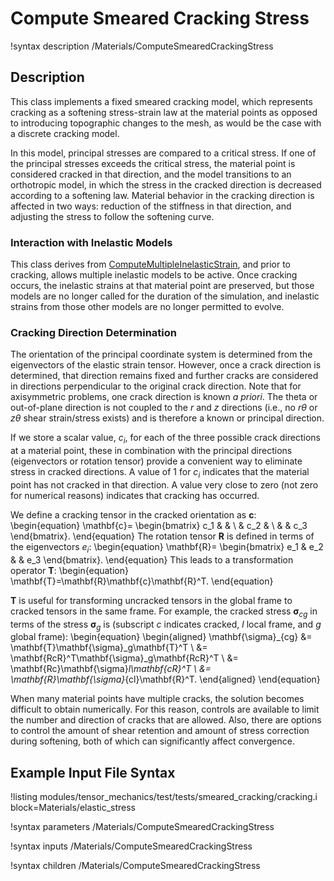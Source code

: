 # Compute Smeared Cracking Stress

!syntax description /Materials/ComputeSmearedCrackingStress

## Description

This class implements a fixed smeared cracking model, which represents cracking as a softening stress-strain law at the material points as opposed to introducing topographic changes to the mesh, as would be the case with a discrete cracking model.

In this model, principal stresses are compared to a critical stress.  If one of the principal stresses exceeds the critical stress, the material point is considered cracked in that direction, and the model transitions to an orthotropic model, in which the stress in the cracked direction is decreased according to a softening law. Material behavior in the cracking direction is affected in two ways: reduction of the stiffness in that direction, and adjusting the stress to follow the softening curve.

### Interaction with Inelastic Models

This class derives from [ComputeMultipleInelasticStrain](ComputeMultipleInelasticStress.md), and prior to cracking, allows multiple inelastic models to be active. Once cracking occurs, the inelastic strains at that material point are preserved, but those models are no longer called for the duration of the simulation, and inelastic strains from those other models are no longer permitted to evolve.

### Cracking Direction Determination

The orientation of the principal coordinate system is determined from the eigenvectors of the elastic strain tensor.  However, once a crack direction is determined, that direction remains fixed and further cracks are considered in directions perpendicular to the original crack direction.  Note that for axisymmetric problems, one crack direction is known *a priori*.  The theta or out-of-plane direction is not coupled to the $r$ and $z$ directions (i.e., no $r\theta$ or $z\theta$ shear strain/stress exists) and is therefore a known or principal direction.

If we store a scalar value, $c_i$, for each of the three possible crack directions at a material point, these in combination with the principal directions (eigenvectors or rotation tensor) provide a convenient way to eliminate stress in cracked directions.  A value of 1 for $c_i$ indicates that the material point has not cracked in that direction.  A value very close to zero (not zero for numerical reasons) indicates that cracking has occurred.

We define a cracking tensor in the cracked orientation as $\mathbf{c}$:
\begin{equation}
\mathbf{c}=
\begin{bmatrix}
c_1 & & \\
& c_2 & \\
& & c_3
\end{bmatrix}.
\end{equation}
The rotation tensor $\mathbf{R}$ is defined in terms of the eigenvectors $e_i$:
\begin{equation}
\mathbf{R}=
\begin{bmatrix}
e_1 & e_2 & & e_3
\end{bmatrix}.
\end{equation}
This leads to a transformation operator $\mathbf{T}$:
\begin{equation}
\mathbf{T}=\mathbf{R}\mathbf{c}\mathbf{R}^T.
\end{equation}

$\mathbf{T}$ is useful for transforming uncracked tensors in the global frame to cracked tensors in the same frame.  For example, the cracked stress $\mathbf{\sigma}_{cg}$ in terms of the stress $\mathbf{\sigma}_g$ is (subscript $c$ indicates cracked, $l$ local frame, and $g$ global frame):
\begin{equation}
\begin{aligned}
\mathbf{\sigma}_{cg} &= \mathbf{T}\mathbf{\sigma}_g\mathbf{T}^T \\
&= \mathbf{RcR}^T\mathbf{\sigma}_g\mathbf{RcR}^T \\
&= \mathbf{Rc}\mathbf{\sigma}_l\mathbf{cR}^T \\
&= \mathbf{R}\mathbf{\sigma}_{cl}\mathbf{R}^T.
\end{aligned}
\end{equation}

When many material points have multiple cracks, the solution becomes difficult to obtain numerically.  For this reason, controls are available to limit the number and direction of cracks that are allowed. Also, there are options to control the amount of shear retention and amount of stress correction during softening, both of which can significantly affect convergence.

## Example Input File Syntax

!listing modules/tensor_mechanics/test/tests/smeared_cracking/cracking.i block=Materials/elastic_stress

!syntax parameters /Materials/ComputeSmearedCrackingStress

!syntax inputs /Materials/ComputeSmearedCrackingStress

!syntax children /Materials/ComputeSmearedCrackingStress
